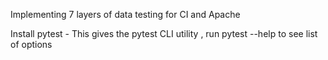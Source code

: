 Implementing 7 layers of data testing for CI and Apache

Install pytest 
    - This gives the pytest CLI utility , run pytest --help to see list of options